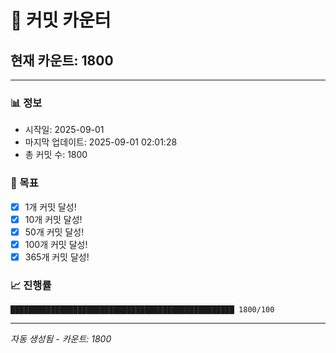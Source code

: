# 🔢 커밋 카운터

## 현재 카운트: 1800

---

### 📊 정보
- 시작일: 2025-09-01
- 마지막 업데이트: 2025-09-01 02:01:28
- 총 커밋 수: 1800

### 🎯 목표
- [x] 1개 커밋 달성!
- [x] 10개 커밋 달성!
- [x] 50개 커밋 달성!
- [x] 100개 커밋 달성!
- [x] 365개 커밋 달성!

### 📈 진행률
```
██████████████████████████████████████████████████ 1800/100
```

---
*자동 생성됨 - 카운트: 1800*
